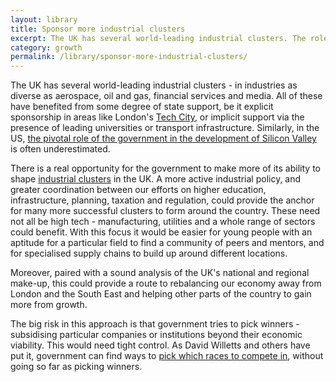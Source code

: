 ```yaml
---
layout: library
title: Sponsor more industrial clusters
excerpt: The UK has several world-leading industrial clusters. The role of state support for these is often underestimated and should be stepped up.
category: growth
permalink: /library/sponsor-more-industrial-clusters/
---
```


The UK has several world-leading industrial clusters - in industries as diverse as aerospace, oil and gas, financial services and media. All of these have benefited from some degree of state support, be it explicit sponsorship in areas like London's [Tech City](http://www.techcityuk.com), or implicit support via the presence of leading universities or transport infrastructure. Similarly, in the US, [the pivotal role of the government in the development of Silicon Valley](http://techcrunch.com/2014/07/04/the-government-once-built-silicon-valley/) is often underestimated.

There is a real opportunity for the government to make more of its ability to shape [industrial clusters](http://en.wikipedia.org/wiki/Economies_of_agglomeration) in the UK. A more active industrial policy, and greater coordination between our efforts on higher education, infrastructure, planning, taxation and regulation, could provide the anchor for many more successful clusters to form around the country. These need not all be high tech - manufacturing, utilities and a whole range of sectors could benefit. With this focus it would be easier for young people with an aptitude for a particular field to find a community of peers and mentors, and for specialised supply chains to build up around different locations.

Moreover, paired with a sound analysis of the UK's national and regional make-up, this could provide a route to rebalancing our economy away from London and the South East and helping other parts of the country to gain more from growth.

The big risk in this approach is that government tries to pick winners - subsidising particular companies or institutions beyond their economic viability. This would need tight control. As David Willetts and others have put it, government can find ways to [pick which races to compete in](https://www.gov.uk/government/speeches/speech-by-david-willetts-to-the-uk-science-park-association), without going so far as picking winners.
